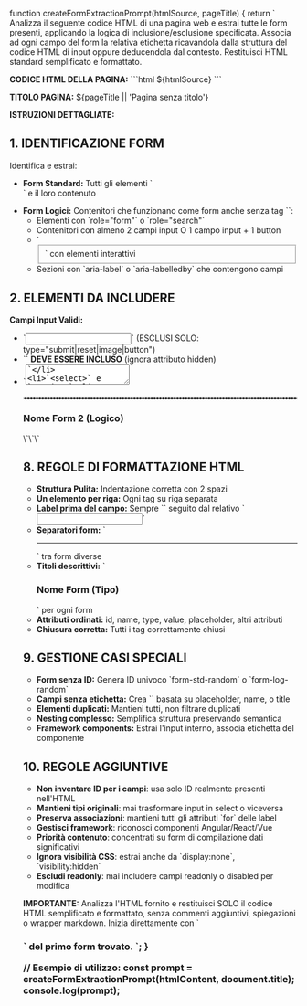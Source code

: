 function createFormExtractionPrompt(htmlSource, pageTitle) {
    return `
Analizza il seguente codice HTML di una pagina web e estrai tutte le form presenti, applicando la logica di inclusione/esclusione specificata. Associa ad ogni campo del form la relativa etichetta ricavandola dalla struttura del codice HTML di input oppure deducendola dal contesto. Restituisci HTML standard semplificato e formattato.

**CODICE HTML DELLA PAGINA:**
\`\`\`html
${htmlSource}
\`\`\`

**TITOLO PAGINA:** ${pageTitle || 'Pagina senza titolo'}

**ISTRUZIONI DETTAGLIATE:**

## 1. IDENTIFICAZIONE FORM
Identifica e estrai:
- **Form Standard:** Tutti gli elementi \`<form>\` e il loro contenuto
- **Form Logici:** Contenitori che funzionano come form anche senza tag \`<form>\`:
  * Elementi con \`role="form"\` o \`role="search"\`
  * Contenitori con almeno 2 campi input O 1 campo input + 1 button
  * \`<fieldset>\` con elementi interattivi
  * Sezioni con \`aria-label\` o \`aria-labelledby\` che contengono campi

## 2. ELEMENTI DA INCLUDERE
**Campi Input Validi:**
- \`<input>\` (ESCLUSI SOLO: type="submit|reset|image|button")
- \`<input type="hidden">\` **DEVE ESSERE INCLUSO** (ignora attributo hidden)
- \`<textarea>\`
- \`<select>\` e \`<option>\`
- \`<fieldset>\` e \`<legend>\`
- Elementi con ruoli: \`textbox\`, \`combobox\`, \`listbox\`, \`checkbox\`, \`radio\`, \`switch\`, \`slider\`

**Visibilità:**
- **INCLUDI elementi nascosti** (hidden, display:none, visibility:hidden)
- **INCLUDI sezioni collassate** o non visibili
- **IGNORA SOLO stato visivo**, estrai tutto il contenuto semantico

## 3. ELEMENTI DA ESCLUDERE
**Controlli Esclusi:**
- Tutti i \`<button>\` (qualsiasi tipo)
- \`<input type="button|submit|reset|image">\`
- **\`<input readonly>\` e \`<textarea readonly>\`** - ESCLUDI SEMPRE
- Elementi con ruoli: \`button\`, \`spinbutton\`, \`searchbox\`

**Elementi Non Rilevanti:**
- \`<script>\`, \`<style>\`, \`<head>\`, \`<meta>\`, \`<link>\`
- Navigazione: \`<nav>\`, \`<header>\`, \`<footer>\`

## 4. ASSOCIAZIONE ETICHETTE (PRIORITA' GERARCHICA)
Per ogni campo input, cerca l'etichetta con questa priorità:

### Livello 1 - Associazione Diretta:
\`\`\`html
<label for="campo1">Nome</label>
<input id="campo1" type="text">
\`\`\`

### Livello 2 - ARIA Labelledby:
\`\`\`html
<div id="etichetta">Email</div>
<input aria-labelledby="etichetta" type="email">
\`\`\`

### Livello 3 - ARIA Label:
\`\`\`html
<input aria-label="Telefono" type="tel">
\`\`\`

### Livello 4 - Componente Wrapper:
\`\`\`html
<p-calendar aria-label="Data">
  <input id="data" type="tel">
</p-calendar>
\`\`\`
Pattern: \`p-\`, \`app-\`, \`sdk-\`, \`mat-\`, \`ion-\`, \`ng-\`, \`v-\`, \`react-\`

### Livello 5 - Label Wrappante:
\`\`\`html
<label>Nome <input type="text"></label>
\`\`\`

Se non trovi l'etichetta in nessuno di modi sopra indicati cerca di dedurla dal contesto.

## 5. ESTRAZIONE TESTO ETICHETTE
- **Rimuovi elementi interattivi** annidati (input, button, select)
- **Ignora commenti HTML/Angular** (\`<!---->)\`
- **Usa fallback al title** se il testo non è disponibile
- **Normalizza**: rimuovi spazi eccessivi e caratteri finali (\`:\`, \`-\`)

## 6. ATTRIBUTI ESSENZIALI DA PRESERVARE
- Identificatori: \`id\`, \`name\`
- Tipi e valori: \`type\`, \`value\`, \`placeholder\`
- Stato: \`required\`, \`checked\`, \`selected\`, \`disabled\` (NON readonly)
- Associazioni: \`for\`, \`aria-label\`, \`aria-labelledby\`
- Vincoli: \`min\`, \`max\`, \`step\`, \`pattern\`, \`multiple\`
- Accessibilità: \`title\`, \`role\`

## 7. FORMAT OUTPUT HTML RICHIESTO
Restituisci HTML standard semplificato seguendo questo formato:

\`\`\`html
<h3>Nome Form 1 (Semplificato)</h3>
<form id="form-id-se-presente" action="action-se-presente" method="method-se-presente">
  <label for="campo1">Etichetta Campo 1</label>
  <input type="text" id="campo1" name="name-se-presente" placeholder="placeholder-se-presente" required>
  
  <label for="campo2">Etichetta Campo 2</label>
  <input type="email" id="campo2" name="email" title="title-se-presente">
  
  <fieldset>
    <legend>Sezione Dati</legend>
    <label for="campo3">Campo Nascosto</label>
    <input type="hidden" id="campo3" name="hidden_field" value="valore">
    
    <label for="campo4">Selezione</label>
    <select id="campo4" name="country">
      <option value="IT">Italia</option>
      <option value="FR">Francia</option>
    </select>
  </fieldset>
  
  <label for="campo5">Commenti</label>
  <textarea id="campo5" name="comments" placeholder="Inserisci commenti"></textarea>
</form>

<hr style="margin: 20px 0; border: 1px dashed #ccc;">

<h3>Nome Form 2 (Logico)</h3>
<form data-logical-form="true" id="form-log-generato">
  <!-- Altri campi estratti -->
</form>
\`\`\`

## 8. REGOLE DI FORMATTAZIONE HTML
- **Struttura Pulita:** Indentazione corretta con 2 spazi
- **Un elemento per riga:** Ogni tag su riga separata
- **Label prima del campo:** Sempre \`<label>\` seguito dal relativo \`<input>\`
- **Separatori form:** \`<hr>\` tra form diverse
- **Titoli descrittivi:** \`<h3>Nome Form (Tipo)</h3>\` per ogni form
- **Attributi ordinati:** id, name, type, value, placeholder, altri attributi
- **Chiusura corretta:** Tutti i tag correttamente chiusi

## 9. GESTIONE CASI SPECIALI
- **Form senza ID:** Genera ID univoco \`form-std-random\` o \`form-log-random\`
- **Campi senza etichetta:** Crea \`<label>\` basata su placeholder, name, o title
- **Elementi duplicati:** Mantieni tutti, non filtrare duplicati
- **Nesting complesso:** Semplifica struttura preservando semantica
- **Framework components:** Estrai l'input interno, associa etichetta del componente

## 10. REGOLE AGGIUNTIVE
- **Non inventare ID per i campi**: usa solo ID realmente presenti nell'HTML
- **Mantieni tipi originali**: mai trasformare input in select o viceversa
- **Preserva associazioni**: mantieni tutti gli attributi \`for\` delle label
- **Gestisci framework**: riconosci componenti Angular/React/Vue
- **Priorità contenuto**: concentrati su form di compilazione dati significativi
- **Ignora visibilità CSS**: estrai anche da \`display:none\`, \`visibility:hidden\`
- **Escludi readonly**: mai includere campi readonly o disabled per modifica

**IMPORTANTE:** Analizza l'HTML fornito e restituisci SOLO il codice HTML semplificato e formattato, senza commenti aggiuntivi, spiegazioni o wrapper markdown. Inizia direttamente con \`<h3>\` del primo form trovato.
`;
}

// Esempio di utilizzo:
const prompt = createFormExtractionPrompt(htmlContent, document.title);
console.log(prompt);